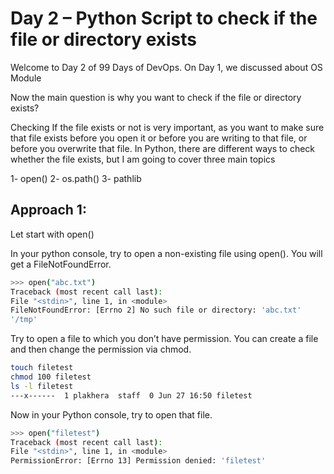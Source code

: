 # Day 2 – Python Script to check if the file or directory exists

Welcome to Day 2 of 99 Days of DevOps. On Day 1, we discussed about OS Module 

Now the main question is why you want to check if the file or directory exists?

Checking If the file exists or not is very important, as you want to make sure that file exists before you open it or before you are writing to that file, or before you overwrite that file. In Python, there are different ways to check whether the file exists, but I am going to cover three main topics

1- open()
2- os.path()
3- pathlib

## Approach 1:
Let start with open()

In your python console, try to open a non-existing file using open(). You will get a FileNotFoundError.
```bash
>>> open("abc.txt")
Traceback (most recent call last):
File "<stdin>", line 1, in <module>
FileNotFoundError: [Errno 2] No such file or directory: 'abc.txt'
'/tmp'
```

Try to open a file to which you don’t have permission. You can create a file and then change the permission via chmod.
```bash
touch filetest
chmod 100 filetest
ls -l filetest
---x------  1 plakhera  staff  0 Jun 27 16:50 filetest
```
Now in your Python console, try to open that file.
```bash
>>> open("filetest")
Traceback (most recent call last):
File "<stdin>", line 1, in <module>
PermissionError: [Errno 13] Permission denied: 'filetest'
```



